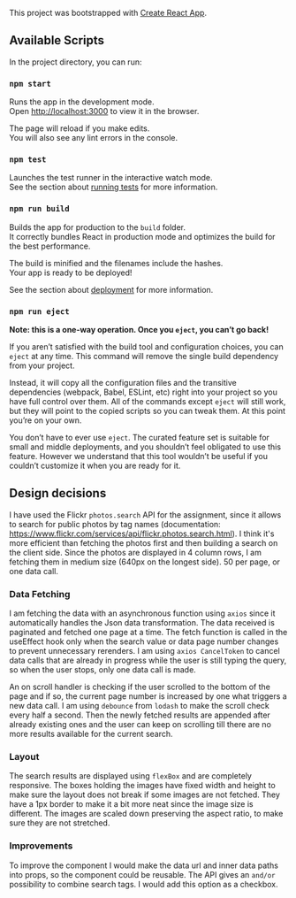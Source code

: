 This project was bootstrapped with [Create React App](https://github.com/facebook/create-react-app).

## Available Scripts

In the project directory, you can run:

### `npm start`

Runs the app in the development mode.<br />
Open [http://localhost:3000](http://localhost:3000) to view it in the browser.

The page will reload if you make edits.<br />
You will also see any lint errors in the console.

### `npm test`

Launches the test runner in the interactive watch mode.<br />
See the section about [running tests](https://facebook.github.io/create-react-app/docs/running-tests) for more information.

### `npm run build`

Builds the app for production to the `build` folder.<br />
It correctly bundles React in production mode and optimizes the build for the best performance.

The build is minified and the filenames include the hashes.<br />
Your app is ready to be deployed!

See the section about [deployment](https://facebook.github.io/create-react-app/docs/deployment) for more information.

### `npm run eject`

**Note: this is a one-way operation. Once you `eject`, you can’t go back!**

If you aren’t satisfied with the build tool and configuration choices, you can `eject` at any time. This command will remove the single build dependency from your project.

Instead, it will copy all the configuration files and the transitive dependencies (webpack, Babel, ESLint, etc) right into your project so you have full control over them. All of the commands except `eject` will still work, but they will point to the copied scripts so you can tweak them. At this point you’re on your own.

You don’t have to ever use `eject`. The curated feature set is suitable for small and middle deployments, and you shouldn’t feel obligated to use this feature. However we understand that this tool wouldn’t be useful if you couldn’t customize it when you are ready for it.

## Design decisions

I have used the Flickr `photos.search` API for the assignment, since it allows to search for public photos by tag names (documentation: https://www.flickr.com/services/api/flickr.photos.search.html). I think it's more efficient than fetching the photos first and then building a search on the client side. Since the photos are displayed in 4 column rows, I am fetching them in medium size (640px on the longest side). 50 per page, or one data call.

### Data Fetching

I am fetching the data with an asynchronous function using `axios` since it automatically handles the Json data transformation. The data received is paginated and fetched one page at a time. The fetch function is called in the useEffect hook only when the search value or data page number changes to prevent unnecessary rerenders. I am using `axios CancelToken` to cancel data calls that are already in progress while the user is still typing the query, so when the user stops, only one data call is made.

An on scroll handler is checking if the user scrolled to the bottom of the page and if so, the current page number is increased by one what triggers a new data call. I am using `debounce` from `lodash` to make the scroll check every half a second. Then the newly fetched results are appended after already existing ones and the user can keep on scrolling till there are no more results available for the current search.

### Layout

The search results are displayed using `flexBox` and are completely responsive. The boxes holding the images have fixed width and height to make sure the layout does not break if some images are not fetched. They have a 1px border to make it a bit more neat since the image size is different. The images are scaled down preserving the aspect ratio, to make sure they are not stretched.

### Improvements

To improve the component I would make the data url and inner data paths into props, so the component could be reusable. The API gives an `and/or` possibility to combine search tags. I would add this option as a checkbox.
